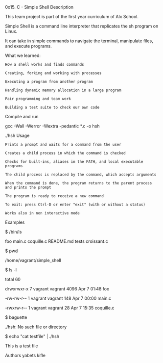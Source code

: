 0x15. C - Simple Shell
Description

This team project is part of the first year curriculum of Alx School.

Simple Shell is a command line interpreter that replicates the sh program on Linux.

It can take in simple commands to navigate the terminal, manipulate files, and execute programs.

What we learned:

    How a shell works and finds commands

    Creating, forking and working with processes

    Executing a program from another program

    Handling dynamic memory allocation in a large program

    Pair programming and team work

    Building a test suite to check our own code

Compile and run

gcc -Wall -Werror -Wextra -pedantic *.c -o hsh

./hsh
Usage

    Prints a prompt and waits for a command from the user

    Creates a child process in which the command is checked

    Checks for built-ins, aliases in the PATH, and local executable programs

    The child process is replaced by the command, which accepts arguments

    When the command is done, the program returns to the parent process and prints the prompt

    The program is ready to receive a new command

    To exit: press Ctrl-D or enter "exit" (with or without a status)

    Works also in non interactive mode

Examples

$ /bin/ls

foo main.c coquille.c README.md tests croissant.c

$ pwd

/home/vagrant/simple_shell

$ ls -l

total 60

drwxrwxr-x 7 vagrant vagrant  4096 Apr  7 01:48 foo

-rw-rw-r-- 1 vagrant vagrant   148 Apr  7 00:00 main.c

-rwxrw-r-- 1 vagrant vagrant    28 Apr  7 15:35 coquille.c

$ baguette

./hsh: No such file or directory

$ echo "cat testfile" | ./hsh

This is a test file

Authors
yabets kifle


